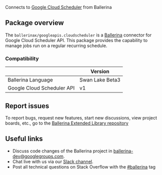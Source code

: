 Connects to [Google Cloud Scheduler](https://cloud.google.com/scheduler/docs/reference/rest) from Ballerina

## Package overview
The `ballerinax/googleapis.cloudscheduler` is a [Ballerina](https://ballerina.io/) connector for Google Cloud Scheduler API.
This package provides the capability to manage jobs run on a regular recurring schedule.

### Compatibility
|                            | Version         |
|----------------------------|-----------------|
| Ballerina Language         | Swan Lake Beta3 | 
| Google Cloud Scheduler API | v1              |

## Report issues
To report bugs, request new features, start new discussions, view project boards, etc., go to the [Ballerina Extended Library repository](https://github.com/ballerina-platform/ballerina-extended-library)

## Useful links
- Discuss code changes of the Ballerina project in [ballerina-dev@googlegroups.com](mailto:ballerina-dev@googlegroups.com).
- Chat live with us via our [Slack channel](https://ballerina.io/community/slack/).
- Post all technical questions on Stack Overflow with the [#ballerina](https://stackoverflow.com/questions/tagged/ballerina) tag
